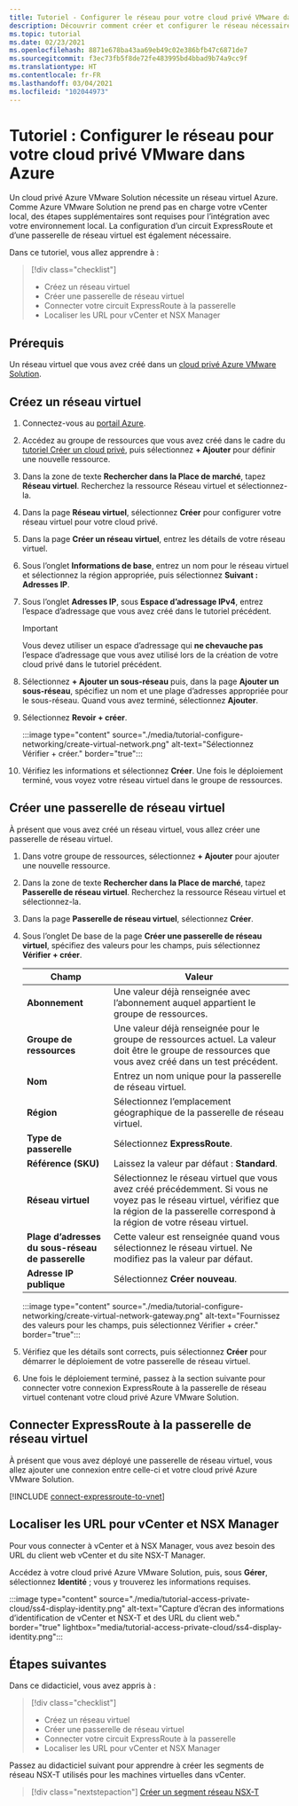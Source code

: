 ```yaml
---
title: Tutoriel - Configurer le réseau pour votre cloud privé VMware dans Azure
description: Découvrir comment créer et configurer le réseau nécessaire au déploiement de votre cloud privé dans Azure
ms.topic: tutorial
ms.date: 02/23/2021
ms.openlocfilehash: 8871e678ba43aa69eb49c02e386bfb47c6871de7
ms.sourcegitcommit: f3ec73fb5f8de72fe483995bd4bbad9b74a9cc9f
ms.translationtype: HT
ms.contentlocale: fr-FR
ms.lasthandoff: 03/04/2021
ms.locfileid: "102044973"
---
```

# <a name="tutorial-configure-networking-for-your-vmware-private-cloud-in-azure"></a>Tutoriel : Configurer le réseau pour votre cloud privé VMware dans Azure

Un cloud privé Azure VMware Solution nécessite un réseau virtuel Azure. Comme Azure VMware Solution ne prend pas en charge votre vCenter local, des étapes supplémentaires sont requises pour l’intégration avec votre environnement local. La configuration d’un circuit ExpressRoute et d’une passerelle de réseau virtuel est également nécessaire.

Dans ce tutoriel, vous allez apprendre à :

> [!div class="checklist"]
> * Créez un réseau virtuel
> * Créer une passerelle de réseau virtuel
> * Connecter votre circuit ExpressRoute à la passerelle
> * Localiser les URL pour vCenter et NSX Manager

## <a name="prerequisites"></a>Prérequis 
Un réseau virtuel que vous avez créé dans un [cloud privé Azure VMware Solution](tutorial-create-private-cloud.md). 

## <a name="create-a-virtual-network"></a>Créez un réseau virtuel

1. Connectez-vous au [portail Azure](https://portal.azure.com).

1. Accédez au groupe de ressources que vous avez créé dans le cadre du [tutoriel Créer un cloud privé](tutorial-create-private-cloud.md), puis sélectionnez **+ Ajouter** pour définir une nouvelle ressource. 

1. Dans la zone de texte **Rechercher dans la Place de marché**, tapez **Réseau virtuel**. Recherchez la ressource Réseau virtuel et sélectionnez-la.

1. Dans la page **Réseau virtuel**, sélectionnez **Créer** pour configurer votre réseau virtuel pour votre cloud privé.

1. Dans la page **Créer un réseau virtuel**, entrez les détails de votre réseau virtuel.

1. Sous l’onglet **Informations de base**, entrez un nom pour le réseau virtuel et sélectionnez la région appropriée, puis sélectionnez **Suivant : Adresses IP**.

1. Sous l’onglet **Adresses IP**, sous **Espace d’adressage IPv4**, entrez l’espace d’adressage que vous avez créé dans le tutoriel précédent.

   > [!IMPORTANT]
   > Vous devez utiliser un espace d’adressage qui **ne chevauche pas** l’espace d’adressage que vous avez utilisé lors de la création de votre cloud privé dans le tutoriel précédent.

1. Sélectionnez **+ Ajouter un sous-réseau** puis, dans la page **Ajouter un sous-réseau**, spécifiez un nom et une plage d’adresses appropriée pour le sous-réseau. Quand vous avez terminé, sélectionnez **Ajouter**.

1. Sélectionnez **Revoir + créer**.

   :::image type="content" source="./media/tutorial-configure-networking/create-virtual-network.png" alt-text="Sélectionnez Vérifier + créer." border="true":::

1. Vérifiez les informations et sélectionnez **Créer**. Une fois le déploiement terminé, vous voyez votre réseau virtuel dans le groupe de ressources.

## <a name="create-a-virtual-network-gateway"></a>Créer une passerelle de réseau virtuel

À présent que vous avez créé un réseau virtuel, vous allez créer une passerelle de réseau virtuel.

1. Dans votre groupe de ressources, sélectionnez **+ Ajouter** pour ajouter une nouvelle ressource.

1. Dans la zone de texte **Rechercher dans la Place de marché**, tapez **Passerelle de réseau virtuel**. Recherchez la ressource Réseau virtuel et sélectionnez-la.

1. Dans la page **Passerelle de réseau virtuel**, sélectionnez **Créer**.

1. Sous l’onglet De base de la page **Créer une passerelle de réseau virtuel**, spécifiez des valeurs pour les champs, puis sélectionnez **Vérifier + créer**. 

   | Champ | Valeur |
   | --- | --- |
   | **Abonnement** | Une valeur déjà renseignée avec l’abonnement auquel appartient le groupe de ressources. |
   | **Groupe de ressources** | Une valeur déjà renseignée pour le groupe de ressources actuel. La valeur doit être le groupe de ressources que vous avez créé dans un test précédent. |
   | **Nom** | Entrez un nom unique pour la passerelle de réseau virtuel. |
   | **Région** | Sélectionnez l’emplacement géographique de la passerelle de réseau virtuel. |
   | **Type de passerelle** | Sélectionnez **ExpressRoute**. |
   | **Référence (SKU)** | Laissez la valeur par défaut : **Standard**. |
   | **Réseau virtuel** | Sélectionnez le réseau virtuel que vous avez créé précédemment. Si vous ne voyez pas le réseau virtuel, vérifiez que la région de la passerelle correspond à la région de votre réseau virtuel. |
   | **Plage d’adresses du sous-réseau de passerelle** | Cette valeur est renseignée quand vous sélectionnez le réseau virtuel. Ne modifiez pas la valeur par défaut. |
   | **Adresse IP publique** | Sélectionnez **Créer nouveau**. |

   :::image type="content" source="./media/tutorial-configure-networking/create-virtual-network-gateway.png" alt-text="Fournissez des valeurs pour les champs, puis sélectionnez Vérifier + créer." border="true":::

1. Vérifiez que les détails sont corrects, puis sélectionnez **Créer** pour démarrer le déploiement de votre passerelle de réseau virtuel. 
1. Une fois le déploiement terminé, passez à la section suivante pour connecter votre connexion ExpressRoute à la passerelle de réseau virtuel contenant votre cloud privé Azure VMware Solution.

## <a name="connect-expressroute-to-the-virtual-network-gateway"></a>Connecter ExpressRoute à la passerelle de réseau virtuel

À présent que vous avez déployé une passerelle de réseau virtuel, vous allez ajouter une connexion entre celle-ci et votre cloud privé Azure VMware Solution.

[!INCLUDE [connect-expressroute-to-vnet](includes/connect-expressroute-vnet.md)]


## <a name="locate-the-urls-for-vcenter-and-nsx-manager"></a>Localiser les URL pour vCenter et NSX Manager

Pour vous connecter à vCenter et à NSX Manager, vous avez besoin des URL du client web vCenter et du site NSX-T Manager. 

Accédez à votre cloud privé Azure VMware Solution, puis, sous **Gérer**, sélectionnez **Identité** ; vous y trouverez les informations requises.

:::image type="content" source="./media/tutorial-access-private-cloud/ss4-display-identity.png" alt-text="Capture d’écran des informations d’identification de vCenter et NSX-T et des URL du client web." border="true" lightbox="media/tutorial-access-private-cloud/ss4-display-identity.png":::

## <a name="next-steps"></a>Étapes suivantes

Dans ce didacticiel, vous avez appris à :

> [!div class="checklist"]
> * Créez un réseau virtuel
> * Créer une passerelle de réseau virtuel
> * Connecter votre circuit ExpressRoute à la passerelle
> * Localiser les URL pour vCenter et NSX Manager

Passez au didacticiel suivant pour apprendre à créer les segments de réseau NSX-T utilisés pour les machines virtuelles dans vCenter.

> [!div class="nextstepaction"]
> [Créer un segment réseau NSX-T](tutorial-nsx-t-network-segment.md)